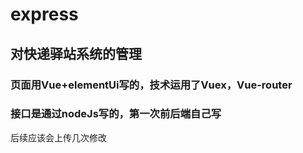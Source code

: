 # express
## 对快递驿站系统的管理
### 页面用Vue+elementUi写的，技术运用了Vuex，Vue-router
### 接口是通过nodeJs写的，第一次前后端自己写
后续应该会上传几次修改
